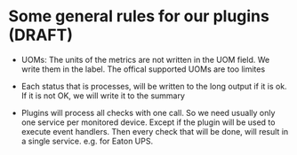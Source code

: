 # Some general rules for our plugins (DRAFT)

* UOMs: The units of the metrics are not written in the UOM field. We write them in the label.
The offical supported UOMs are too limites

* Each status that is processes, will be written to the long output if it is ok. If it is not OK, we
 will write it to the summary

 * Plugins will process all checks with one call. So we need usually only one service per monitored
 device. Except if the plugin will be used to execute event handlers. Then every check that
 will be done, will result in a single service. e.g. for Eaton UPS.
